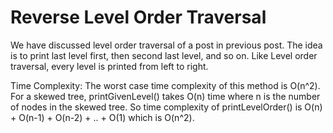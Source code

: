 # Reverse Level Order Traversal




We have discussed level order traversal of a post in previous post. The idea is to print last level first, then second last level, and so on. Like Level order traversal, every level is printed from left to right.




Time Complexity: The worst case time complexity of this method is O(n^2). For a skewed tree, printGivenLevel() takes O(n) time where n is the number of nodes in the skewed tree. So time complexity of printLevelOrder() is O(n) + O(n-1) + O(n-2) + .. + O(1) which is O(n^2).

